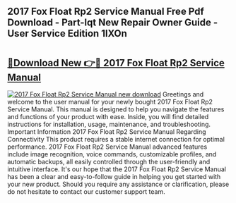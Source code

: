 ## 2017 Fox Float Rp2 Service Manual Free Pdf Download - Part-lqt New Repair Owner Guide - User Service Edition 1lXOn

# <h2><a href="http://bc57512.oget.top/?id=2017+Fox+Float+Rp2+Service+Manual">🔗Download New 👉🔴 2017 Fox Float Rp2 Service Manual</a></h2>

[![2017 Fox Float Rp2 Service Manual new download](https://i.imgur.com/5g1atiW.png)](http://bc57512.oget.top/?id=2017+Fox+Float+Rp2+Service+Manual)
Greetings and welcome to the user manual for your newly bought 2017 Fox Float Rp2 Service Manual. This manual is designed to help you navigate the features and functions of your product with ease. Inside, you will find detailed instructions for installation, usage, maintenance, and troubleshooting. Important Information 2017 Fox Float Rp2 Service Manual Regarding Connectivity This product requires a stable internet connection for optimal performance. 2017 Fox Float Rp2 Service Manual advanced features include image recognition, voice commands, customizable profiles, and automatic backups, all easily controlled through the user-friendly and intuitive interface. It's our hope that the 2017 Fox Float Rp2 Service Manual has been a clear and easy-to-follow guide in helping you get started with your new product. Should you require any assistance or clarification, please do not hesitate to contact our customer support team.

